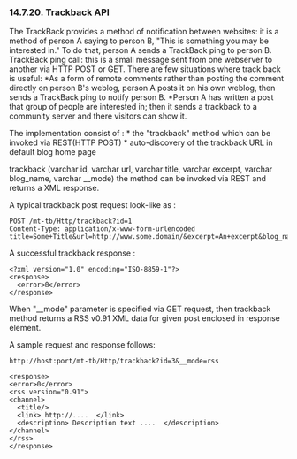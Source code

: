 <div>

<div>

<div>

<div>

### 14.7.20. Trackback API

</div>

</div>

</div>

The TrackBack provides a method of notification between websites: it is
a method of person A saying to person B, "This is something you may be
interested in." To do that, person A sends a TrackBack ping to person B.
TrackBack ping call: this is a small message sent from one webserver to
another via HTTP POST or GET. There are few situations where track back
is useful: \*As a form of remote comments rather than posting the
comment directly on person B's weblog, person A posts it on his own
weblog, then sends a TrackBack ping to notify person B. \*Person A has
written a post that group of people are interested in; then it sends a
trackback to a community server and there visitors can show it.

The implementation consist of : \* the "trackback" method which can be
invoked via REST(HTTP POST) \* auto-discovery of the trackback URL in
default blog home page

trackback (varchar id, varchar url, varchar title, varchar excerpt,
varchar blog_name, varchar \_\_mode) the method can be invoked via REST
and returns a XML response.

A typical trackback post request look-like as :

``` programlisting
POST /mt-tb/Http/trackback?id=1
Content-Type: application/x-www-form-urlencoded
title=Some+Title&url=http://www.some.domain/&excerpt=An+excerpt&blog_name=foo
```

A successful trackback response :

``` programlisting
<?xml version="1.0" encoding="ISO-8859-1"?>
<response>
  <error>0</error>
</response>
```

When "\_\_mode" parameter is specified via GET request, then trackback
method returns a RSS v0.91 XML data for given post enclosed in response
element.

A sample request and response follows:

``` programlisting
http://host:port/mt-tb/Http/trackback?id=3&__mode=rss

<response>
<error>0</error>
<rss version="0.91">
<channel>
  <title/>
  <link> http://....  </link>
  <description> Description text ....  </description>
</channel>
</rss>
</response>
```

</div>

